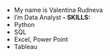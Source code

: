 - My name is Valentina Rudneva
- I’m Data Analyst
**- SKILLS:**
- Python
- SQL
- Excel, Power Point
- Tableau
  
